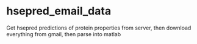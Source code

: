 hsepred_email_data
==================

Get hsepred predictions of protein properties from server, then download everything from gmail, then parse into matlab
